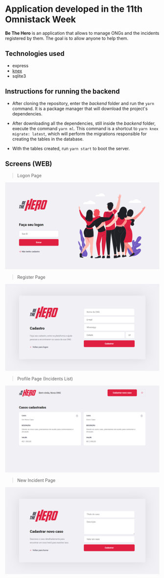 # Application developed in the 11th Omnistack Week

**Be The Hero** is an application that allows to manage ONGs and the incidents registered by them. The goal is to allow anyone to help them.

## Technologies used
 - express
 - <a href="http://knexjs.org/">knex</a>
 - sqlite3

## Instructions for running the backend
- After cloning the repository, enter the *backend* folder and run the `yarn` command. It is a package manager that will download the project's dependencies.

- After downloading all the dependencies, still inside the *backend* folder, execute the command `yarn ml`. This command is a shortcut to `yarn knex migrate: latest`, which will perform the migrations responsible for creating the tables in the database.

- With the tables created, run `yarn start` to boot the server.

## Screens (WEB)
> Logon Page
<img src="./screens/logon.png" alt="Logon Page" />

> Register Page
<img src="./screens/register.png" alt="Register Page" />

> Profile Page (Incidents List)
<img src="./screens/profile.png" alt="Profile Page" />

> New Incident Page
<img src="./screens/new-incident.png" alt="New Incidente Page" />